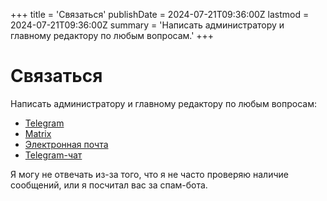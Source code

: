 +++
title = 'Связаться'
publishDate = 2024-07-21T09:36:00Z
lastmod = 2024-07-21T09:36:00Z
summary = 'Написать администратору и главному редактору по любым вопросам.'
+++

# Связаться

Написать администратору и главному редактору по любым вопросам:

- [Telegram](https://t.me/KoolTechLord)
- [Matrix](https://go.kde.org/matrix/#/@kooltechtricks:matrix.org)
- [Электронная почта](mailto:kooltechnologytricks@gmail.com)
- [Telegram-чат](https://t.me/KoolTechChat)

Я могу не отвечать из-за того, что я не часто проверяю наличие сообщений, или
я посчитал вас за спам-бота.
